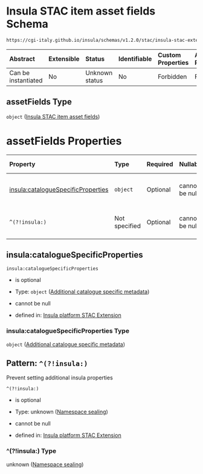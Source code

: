 # Insula STAC item asset fields Schema

```txt
https://cgi-italy.github.io/insula/schemas/v1.2.0/stac/insula-stac-extension.schema.json#/definitions/assetFields
```



| Abstract            | Extensible | Status         | Identifiable | Custom Properties | Additional Properties | Access Restrictions | Defined In                                                                                                   |
| :------------------ | :--------- | :------------- | :----------- | :---------------- | :-------------------- | :------------------ | :----------------------------------------------------------------------------------------------------------- |
| Can be instantiated | No         | Unknown status | No           | Forbidden         | Forbidden             | none                | [insula-stac-extension.schema.json\*](schemas/stac/insula-stac-extension.schema.json) |

## assetFields Type

`object` ([Insula STAC item asset fields](insula-stac-extension-definitions-insula-stac-item-asset-fields.md))

# assetFields Properties

| Property                                                                 | Type          | Required | Nullable       | Defined by                                                                                                                                                                                                                                                                                  |
| :----------------------------------------------------------------------- | :------------ | :------- | :------------- | :------------------------------------------------------------------------------------------------------------------------------------------------------------------------------------------------------------------------------------------------------------------------------------------ |
| [insula:catalogueSpecificProperties](#insulacataloguespecificproperties) | `object`      | Optional | cannot be null | [Insula platform STAC Extension](insula-stac-extension-definitions-additional-catalogue-specific-metadata.md)             |
| `^(?!insula:)`                                                           | Not specified | Optional | cannot be null | [Insula platform STAC Extension](insula-stac-extension-definitions-insula-stac-item-asset-fields-patternproperties-namespace-sealing.md) |

## insula:catalogueSpecificProperties



`insula:catalogueSpecificProperties`

* is optional

* Type: `object` ([Additional catalogue specific metadata](insula-stac-extension-definitions-additional-catalogue-specific-metadata.md))

* cannot be null

* defined in: [Insula platform STAC Extension](insula-stac-extension-definitions-additional-catalogue-specific-metadata.md)

### insula:catalogueSpecificProperties Type

`object` ([Additional catalogue specific metadata](insula-stac-extension-definitions-additional-catalogue-specific-metadata.md))

## Pattern: `^(?!insula:)`

Prevent setting additional insula properties

`^(?!insula:)`

* is optional

* Type: unknown ([Namespace sealing](insula-stac-extension-definitions-insula-stac-item-asset-fields-patternproperties-namespace-sealing.md))

* cannot be null

* defined in: [Insula platform STAC Extension](insula-stac-extension-definitions-insula-stac-item-asset-fields-patternproperties-namespace-sealing.md)

### ^(?!insula:) Type

unknown ([Namespace sealing](insula-stac-extension-definitions-insula-stac-item-asset-fields-patternproperties-namespace-sealing.md))

